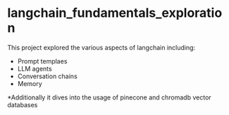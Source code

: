 # langchain_fundamentals_exploration

This project explored the various aspects of langchain including:
- Prompt templaes
- LLM agents 
- Conversation chains
- Memory

*Additionally it dives into the usage of pinecone and chromadb vector databases
